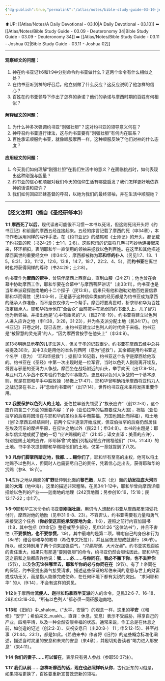 ```yaml
---
{"dg-publish":true,"permalink":"/atlas/notes/bible-study-guide-03-10-joshua-01/","noteIcon":""}
---
```


⬆️UP: [[Atlas/Notes/A Daily Devotional - 03.10\|A Daily Devotional - 03.10]]
⬅️ [[Atlas/Notes/Bible Study Guide - 03.09 - Deuteronomy 34\|Bible Study Guide - 03.09 - Deuteronomy 34]]
➡️ [[Atlas/Notes/Bible Study Guide - 03.11 - Joshua 02\|Bible Study Guide - 03.11 - Joshua 02]] 

---

#### 观察经文的问题：

1. 神在约书亚记1:6和1:9中分别命令约书亚做什么？这两个命令有什么相似之处？
2. 在约书亚听到神的呼召后，他立刻做了什么反应？这反应说明了他怎样的信心？
3. 百姓在约书亚领导下作出了怎样的承诺？他们的承诺与摩西时期的百姓有何相似？

#### 解释经文的问题：

1. 为什么神多次强调约书亚“刚强壮胆”？这对约书亚的领导意义何在？
2. 神呼召约书亚遵行律法，这与约书亚要有“刚强壮胆”有何内在联系？
3. 百姓承诺顺服约书亚，就像顺服摩西一样，这种顺服反映了他们对神的什么态度？

#### 应用经文的问题：

1. 今天我们如何理解“刚强壮胆”在我们生活中的意义？在面临挑战时，如何表现出这种刚强与胆量？
2. 约书亚的信心和顺服对我们今天的信仰生活有哪些启发？我们怎样更好地依靠神的话语和应许？
3. 我们如何回应耶稣基督的呼召，以祂为我们的最终领袖，并在生活中顺服祂？

---
### 【经文注释】（摘自《圣经研修本》）

**1:1** **摩西死了以后**，现代读者可能很不习惯一本书以死讯，但这则死讯开头将《约书亚记》和前面的摩西五经连接起来。五经的序言记载了摩西的死（申34章），本书作者运用同样的写作手法，在《约书亚记》的结尾和《士师记》的开头，都记载了约书亚的死（书24:29；士1:1，2:8）。这些死讯的记载将几卷书巧妙地连接起来来，环环相扣，表明耶和华一直使用的领袖来拯救以色列百姓。在这里和其他描述摩西离世的重要经文中（申34:5），摩西都被称为**耶和华的仆人**（另见1:7、13、1 5，8:31、33，11:12，12:6，13:8，14:7，18:7，22:2、4、5），而**约书亚**在离世时也将获得同样的尊称（书24:29；士2:8）。

约书亚作为**摩西的帮手**，曾陪伴摩西上西奈山，直到山腰（24:27）；他也曾在会幕中协助摩西工作，耶和华要在会幕中“与摩西菩萨讲话”（出33:11）。约书亚也是当年奉派窥探迦南地的十二个探子（民13:8）。后来只有他和迦勒劝勉百姓要信靠耶和华而得胜（民14:6-9），正是基于这种信仰类似的经历都是为约书亚成为摩西的继承人作准备，而不是仅仅作为一个帮手。摩西将要离世时，祈求耶和华为百姓指定继承人，耶和华指示他在“全会众” 面前按手在脆弱的约书亚头上，儿子智力他为新领袖，并指出他是“心中有幽灵的”人（民27:18-19）。约书亚将建立以色列人进入应许之地（申1:38，3:28，31:23），并为各支派分配土地（民34:17）。《约书亚记》开卷之时，现已去世，由约书亚建立以色列人的时代终于来临。约书亚是“被智慧的灵充满”的人，“因为摩西曾按手在他头上”（申34:9）。

民13:8明确显示**孝的儿子**法莲人，但关于孝的记载很少。约书亚在摩西五经中总共被提及30次，其中3次是用他的本名何西阿（意为“拯救”），其余都是用约书亚这个名字（意为） “耶和华拯救”）；据民13:16记载，约书亚这个名字是摩西给他取的。约书亚在《圣经》中第一次出现时是一位军官，当时以色列人刚刚离开埃及，将要与邪恶的亚玛力人争战，摩西坐在战场附近的山头，举手向天（出17:8-13）。与亚玛力人争战不仅考验约书亚的军事能力，更显明以色列人争战的一个基本原则，就是在耶和华手中胜败操（参撒上17:47）。耶和华曾明确指示摩西将亚玛力人之战记录在书上，并“念给约书亚听”（出17:14），世界约书亚在未来将发挥重要作用。

**1:2** **我要保护以色列人的土地**，亚伯拉罕首先领受了“族长应许”（创12:1-3），这个应许包含三个方面的重要内容：子孙（亚伯拉罕的后裔要成为大国），祝福（亚伯拉罕的后裔将因活在与耶和华的圣约关系中而蒙福，万国也因此而得福），和土地（创12:摩西五经结束时，前两个应许逐渐开始成就，但亚伯拉罕的后裔仍然居住在埃及河东的摩押平原，在应许之地以外（民22:1；申34:8）。本书的主题是：耶和华信实地成就了他的一切 “应许赐福的话”（21:45；译文直译：美善的应许），特别是赐土地的应许，即耶稣曾“向他们列祖起誓应许赐福他们”（1:6，21:43）的土地。书中多次提到耶和华赐福他们的土地，仅第一章就提到了八次。

**1:3** **凡你们脚掌所踏之地，我都……赐你们了**，耶和华有至高的主权，他可以将土地赐予以色列人，但同时人也需要尽自己的责任，凭着信心走出去，获得耶和华的赏赐（参9、18节）。

**1:4**应许之地从南面的**旷野**延伸到北面的**黎巴嫩**，从东（北）面的**幼发拉底大河**西面的**大海**（地中海）。这里的描述非常粗略，在民34:1-12中，耶和华曾向摩西详细描绘以色列的产业——迦南地的地理（242页地图；另参创10:19，15:18；民13:17-22；申1:7）。

**1:5-9**耶和华三次命令约书亚要**刚强壮胆**，用词令人想起约书亚从摩西那里领受托付时，摩西对他的勉励（见申31:6-8、23）。不容否认，约书亚需要有力量和勇气来接受这个任务（**你必使这百姓承受那地为业**，1:6），遵照之前行内容加固**书**（1:8，其中包括《申命记》整卷或至少部分，见申31:26 “这律法书”），并且不害怕（**不要惧怕，也不要惊慌**，1:9）。其中最难的是第二项，嘱咐自己的身份和行为（8a节）结合耶和华的教导（希伯来文托拉）），并且昼夜思想成就遵行（8b节）。所以，经文特别用了两个词来加强语气，“_只要刚强，大大壮胆_”。约书亚实现百姓的责任重大，如果只有那道“要刚强胆”的命令，约书亚仍然会胆怯因此，耶和华在这之前和之后都应许他说：**我……必……与你同在，我必不撇下你，也不丢弃你**（5节），以及**你无论往哪里去，耶和华你的必与你同在在**（9节）。有了上帝同在的保证，约书亚提出勇气接受请求。描述这些保证的希伯来词的意思与世上的财富或成功无关，而是指人能够完成使命，在任何环境下都有尖锐的突出。 “求问耶和华” 的人（9:14），不会有这样的洞见。

**1:12**关于摩西给**流便人、迦**得和**玛拿西半支派**的人的命令，见民32:6-7、16-18、28和申3:18-20。“所有以色列人”都必须一同征服迦南地。

**1:13**和《旧约》中_shalom_（“太平，安康”）的观念一样，这里的**平安**（《和修》“安宁”；希伯来文_nuakh_，直译：休息，安息）表示不受威胁，得享自己的产业，四境平靖，以及一种全然安康幸福的状态。通常来说，作工总是在休息之前，如创造的记述（创2:2-3）、庆祝安息日（出20:8-） 11；申5:12-15）、甚至战事（21:44，23:1），都是如此。《希伯来书》作者将《旧约》的这些概念标准化阐述，描述当时灵里的安息和未来的安息（来4章），并殷切劝告读者“竭力进入那安息”（来4:11）。

**1:14** **你们的妻子……可以留在**，表示只有男人参战（参耶50:37注）。

**1:17** **我们从前……怎样听摩西的话，现在也必照样听从你**，古代近东的习俗是，如果领袖更换了，百姓要重新宣誓效忠新的领袖。